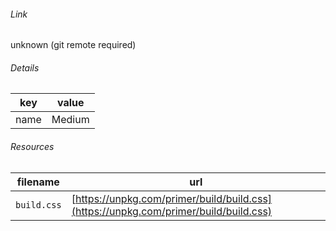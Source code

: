 <!--
https://pypi.org/project/jsfiddle-readme/
-->


###### Link
unknown (git remote required)

###### Details
key|value
-|-
name|Medium

###### Resources
filename|url
-|-
`build.css`|[https://unpkg.com/primer/build/build.css](https://unpkg.com/primer/build/build.css)